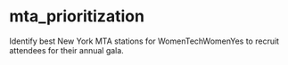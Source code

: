 # mta_prioritization
Identify best New York MTA stations for WomenTechWomenYes to recruit attendees for their annual gala.
